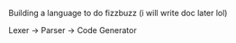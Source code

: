Building a language to do fizzbuzz 
(i will write doc later lol)

Lexer -> Parser -> Code Generator

